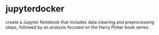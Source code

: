 # jupyterdocker
create a Jupyter Notebook that includes data cleaning and preprocessing steps, followed by an analysis focused on the Harry Potter book series.
